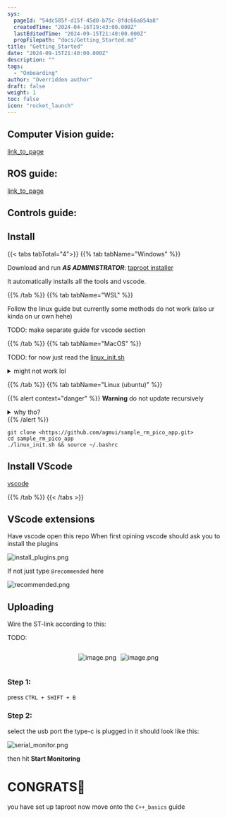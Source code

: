 ```yaml
---
sys:
  pageId: "54dc585f-d15f-45d0-b75c-8fdc66a854a8"
  createdTime: "2024-04-16T19:43:00.000Z"
  lastEditedTime: "2024-09-15T21:40:00.000Z"
  propFilepath: "docs/Getting_Started.md"
title: "Getting_Started"
date: "2024-09-15T21:40:00.000Z"
description: ""
tags:
  - "Onboarding"
author: "Overridden author"
draft: false
weight: 1
toc: false
icon: "rocket_launch"
---
```


## Computer Vision guide:

[link_to_page](86d45bc0-388b-4d26-8848-44f255f73d0e)

## ROS guide:

[link_to_page](3c76c1de-ec8f-46d6-8b0a-294005edc2d5)

## Controls guide:

## Install

{{< tabs tabTotal="4">}}
{{% tab tabName="Windows" %}}

Download and run _**AS ADMINISTRATOR**_: [taproot installer](https://github.com/Thornbots/TeachingFreshies/releases/tag/1.0)

It automatically installs all the tools and vscode.

{{% /tab %}}
{{% tab tabName="WSL" %}}

Follow the linux guide but currently some methods do not work (also ur kinda on ur own hehe)

TODO: make separate guide for vscode section

{{% /tab %}}
{{% tab tabName="MacOS" %}}

TODO: for now just read the [linux_init.sh](https://github.com/agmui/sample_rm_pico_app/blob/main/linux_init.sh)

<details>
<summary>might not work lol</summary>

`brew install libusb pkg-config`

Next install: [vscode](https://code.visualstudio.com/Download)

</details>

{{% /tab %}}
{{% tab tabName="Linux (ubuntu)" %}}

{{% alert context="danger" %}}
**Warning** do not update recursively
<details>
<summary>why tho?</summary>
There are some submodules that may go on for a while (like tinyusb) and I highly
recommend you don't need to get them.
If you want to see what submodules I update just look in `linux_init.sh`
</details>
{{% /alert %}}

```shell
git clone <https://github.com/agmui/sample_rm_pico_app.git>
cd sample_rm_pico_app
./linux_init.sh && source ~/.bashrc
```

## Install VScode

[vscode](https://code.visualstudio.com/Download)

{{% /tab %}}
{{< /tabs >}}

## VScode extensions

Have vscode open this repo
When first opining vscode should ask you to install the plugins

![install_plugins.png](https://prod-files-secure.s3.us-west-2.amazonaws.com/d518164a-d88e-44d1-a4ee-3adb3bd8bce0/89bd30f0-1825-4e77-867b-0a41ce370880/install_plugins.png?X-Amz-Algorithm=AWS4-HMAC-SHA256&X-Amz-Content-Sha256=UNSIGNED-PAYLOAD&X-Amz-Credential=ASIAZI2LB4666TLJJAXO%2F20250415%2Fus-west-2%2Fs3%2Faws4_request&X-Amz-Date=20250415T210739Z&X-Amz-Expires=3600&X-Amz-Security-Token=IQoJb3JpZ2luX2VjEKv%2F%2F%2F%2F%2F%2F%2F%2F%2F%2FwEaCXVzLXdlc3QtMiJIMEYCIQC18dFN%2BpPjkVf2%2Fxj1EXMGrcVgcOOC%2B776DOlYYfXzxgIhAMp4pIO3f7eQrWr9Sqfl56GWGa51S7aKqrXgrpM9nwHcKv8DCDQQABoMNjM3NDIzMTgzODA1Igycmb%2B9q%2B00T%2Bv541cq3APqHS0WstVowhqqy7Dk8JQDOqXijU0VC%2FbFcIOu%2ByehbSSy7wDJC4lNBlWBn4GOJRED0XoRSJ%2BkEWHy86Rfhqe%2Bj3yZswuOhW8pVLRpZtG2WCspsMykTHSzgp8AxihWC4w%2Bw5vhzmm8nUD%2BZ9gfckWVg7pP%2FZzQnoLDuzTnyPxXWEynEPs9HFQLQmkldk1dinbjD2PGGobvPkeTbYh%2BtMliDGzy6Z75oeQZA1BlKrdWJq2HhIwWChFbC5Pq0FS%2F0PEB1W%2BDhYeFJacyeGU1o7VNrTdxnKLoamZORl7H%2BvwI%2FM6TzJdrtSkriv8gwTdKGEKyitq5nKBR14DfGnImkReFxAffLdvPw7YgTi%2BRHDXrUFv%2BiPmxAu73WYrT788WKg4yZBzGCVF9zC55Jv3QkNIY637MQe%2BdJsQaStl3vlRPEExQ78PTRsdvMGQFUMLH1moT06YjXZBnpczpezJx%2BKn%2Fuk%2BTS97JvPwtt4vow%2FCgnN5xJkozZOCcrqL7Aovxu1pTH4QjWmfP9psUUGck1SDBiihgX7vNfUS2dT5nZJIcMqyxqhuCFrZEwZ%2FjzQLg0yHALfvkooJhtWgf%2FwCHJpUsBSxrCtoXJUXeJJ%2B%2Fbq13wwy7t0QT4XgsexNKATDz1fq%2FBjqkAR9XpQDoJKUi%2BsDeTxmRTXCkJO66xpPx0wwA8%2F%2For93JZ7e8pfbPgDvga4pTH5rJgmjRnnYZP%2FX5zP9rRmmEs3Hv3mHuuyMqz56n6e3j8z%2Bbx5zxs9tiFe3ZbICU7SzN7H7hVJihnJQZB8brepzgvsPQhSP3EOZlsQ9dqQumCtOE6xER9dpafFlLPR55O2%2Fq0yug7CwgTIT0i4NlCKUQEYF4diHB&X-Amz-Signature=07d968032470e9b8a22dce17665189e141af40dfb87152900012dd9324c92d8b&X-Amz-SignedHeaders=host&x-id=GetObject)

If not just type `@recommended` here  

![recommended.png](https://prod-files-secure.s3.us-west-2.amazonaws.com/d518164a-d88e-44d1-a4ee-3adb3bd8bce0/61e661e9-5d85-4dfc-be0d-8d2097a5e793/recommended.png?X-Amz-Algorithm=AWS4-HMAC-SHA256&X-Amz-Content-Sha256=UNSIGNED-PAYLOAD&X-Amz-Credential=ASIAZI2LB4666TLJJAXO%2F20250415%2Fus-west-2%2Fs3%2Faws4_request&X-Amz-Date=20250415T210739Z&X-Amz-Expires=3600&X-Amz-Security-Token=IQoJb3JpZ2luX2VjEKv%2F%2F%2F%2F%2F%2F%2F%2F%2F%2FwEaCXVzLXdlc3QtMiJIMEYCIQC18dFN%2BpPjkVf2%2Fxj1EXMGrcVgcOOC%2B776DOlYYfXzxgIhAMp4pIO3f7eQrWr9Sqfl56GWGa51S7aKqrXgrpM9nwHcKv8DCDQQABoMNjM3NDIzMTgzODA1Igycmb%2B9q%2B00T%2Bv541cq3APqHS0WstVowhqqy7Dk8JQDOqXijU0VC%2FbFcIOu%2ByehbSSy7wDJC4lNBlWBn4GOJRED0XoRSJ%2BkEWHy86Rfhqe%2Bj3yZswuOhW8pVLRpZtG2WCspsMykTHSzgp8AxihWC4w%2Bw5vhzmm8nUD%2BZ9gfckWVg7pP%2FZzQnoLDuzTnyPxXWEynEPs9HFQLQmkldk1dinbjD2PGGobvPkeTbYh%2BtMliDGzy6Z75oeQZA1BlKrdWJq2HhIwWChFbC5Pq0FS%2F0PEB1W%2BDhYeFJacyeGU1o7VNrTdxnKLoamZORl7H%2BvwI%2FM6TzJdrtSkriv8gwTdKGEKyitq5nKBR14DfGnImkReFxAffLdvPw7YgTi%2BRHDXrUFv%2BiPmxAu73WYrT788WKg4yZBzGCVF9zC55Jv3QkNIY637MQe%2BdJsQaStl3vlRPEExQ78PTRsdvMGQFUMLH1moT06YjXZBnpczpezJx%2BKn%2Fuk%2BTS97JvPwtt4vow%2FCgnN5xJkozZOCcrqL7Aovxu1pTH4QjWmfP9psUUGck1SDBiihgX7vNfUS2dT5nZJIcMqyxqhuCFrZEwZ%2FjzQLg0yHALfvkooJhtWgf%2FwCHJpUsBSxrCtoXJUXeJJ%2B%2Fbq13wwy7t0QT4XgsexNKATDz1fq%2FBjqkAR9XpQDoJKUi%2BsDeTxmRTXCkJO66xpPx0wwA8%2F%2For93JZ7e8pfbPgDvga4pTH5rJgmjRnnYZP%2FX5zP9rRmmEs3Hv3mHuuyMqz56n6e3j8z%2Bbx5zxs9tiFe3ZbICU7SzN7H7hVJihnJQZB8brepzgvsPQhSP3EOZlsQ9dqQumCtOE6xER9dpafFlLPR55O2%2Fq0yug7CwgTIT0i4NlCKUQEYF4diHB&X-Amz-Signature=3fbafa74a29f71d75b0418463ee014f49cbc1dceca20eb12286d0428c2d10cae&X-Amz-SignedHeaders=host&x-id=GetObject)

## Uploading

Wire the ST-link according to this:

TODO:

<div style="display: flex;flex-direction: row; column-gap:10px; max-width: 630px;justify-content: center;">
<div>

![image.png](https://prod-files-secure.s3.us-west-2.amazonaws.com/d518164a-d88e-44d1-a4ee-3adb3bd8bce0/210ecb78-1116-4d7b-b9b7-2292f66fa2c2/image.png?X-Amz-Algorithm=AWS4-HMAC-SHA256&X-Amz-Content-Sha256=UNSIGNED-PAYLOAD&X-Amz-Credential=ASIAZI2LB4663FYL7A4S%2F20250415%2Fus-west-2%2Fs3%2Faws4_request&X-Amz-Date=20250415T210741Z&X-Amz-Expires=3600&X-Amz-Security-Token=IQoJb3JpZ2luX2VjEKv%2F%2F%2F%2F%2F%2F%2F%2F%2F%2FwEaCXVzLXdlc3QtMiJIMEYCIQCm%2BZzneAAKGKQDZb5fRyaEZJLrmKjkMbiqBngk7xElowIhAJwo3en0cQf1Y0WGWK6UugwmllGf6WCBcwXs2bmtd2alKv8DCDQQABoMNjM3NDIzMTgzODA1IgxtMpQdGdpZZd9oIRcq3AOulR6qhE55RloN3q4ntyRS1pUZyyoZSIFWAZWu7NuH5B3kszbAKAHxeNhPHjwQCHnSskg1lCENHmLu6tXU0S4iaT2yXzbFy33UlS0fAKuvD1RvAfNIUAlBvLdvSzQpmBwVdG18hgqCJ5l5AXyeZVBIA0TH0TJAnyhID%2BGyE%2BVmER4L0LtklPHOCcYNxh%2BGRrQSl2%2BXldoIigNtxLah0z%2FY7iKJvoav1ROnyUlEO6ht0iu6A4xlYC1Hd0as9kLZjew6mUyvKW5%2FNaFvctqvqx%2BckMEJumyr6eQUCbe9Y7oB5CdDxfll0SbaGxOfpWUPSEXNr1SQ7kDiMCknKgbE0Lhhin%2B6seAd8XmaoT%2FOL8VRdsHWbf2PdTgYN%2FjfPZTS9mtjxCdSJwN7Wqk4Dn%2B3ykNXSvP0D8DEzlQoAMNycrUCrrfrQhNMeISIN2lwrUiFVpFAA1zCadiWOxPdZEl9xnu4HN5gJMHCQnFbLpMZCMYGd1sqYbMbuoyJh39jxTkh1WLRQFuwUfeiRQAB7%2BT4KdSDsEXB%2B9kpgxsDwQoVfdiYw6cVNmn%2FSDqIujM%2B6I0TIXU165LKrqhLn3UXnoM0bKat%2BwAIzydS8ra3o%2FVjOXz9ZKcANGS0qIQwkJm%2BcDCR1vq%2FBjqkAc8s%2B5p7VmX87zWZ956uLHu%2BlK3la3QWEVqdf%2BM7AdezipVtaCiRisKFIvssYkHX2yzRntk4VF%2BO%2BDO1Z0lODaOydfk7KOpTxtX3Xjt%2BodYbyGnmXYT7Du%2FMppmHbS72AVd9Poq%2FTC4nHl8IXKJSmmOYpEqQCTHMxpeJVmzQmb7QroL%2BDqhal45o9Ee1H9VUoXjRPd1L8b%2FnMAHqR%2F3sND7lRCpb&X-Amz-Signature=6b706238813a3e471cb53b712f4ee64e8ab87d7ea8bbe2711f2819f81a4f6431&X-Amz-SignedHeaders=host&x-id=GetObject)

</div>
<div>

![image.png](https://prod-files-secure.s3.us-west-2.amazonaws.com/d518164a-d88e-44d1-a4ee-3adb3bd8bce0/33a0fd0f-8ca6-4a86-8e09-26e95ded1fff/image.png?X-Amz-Algorithm=AWS4-HMAC-SHA256&X-Amz-Content-Sha256=UNSIGNED-PAYLOAD&X-Amz-Credential=ASIAZI2LB466YNSBW6FI%2F20250415%2Fus-west-2%2Fs3%2Faws4_request&X-Amz-Date=20250415T210741Z&X-Amz-Expires=3600&X-Amz-Security-Token=IQoJb3JpZ2luX2VjEKv%2F%2F%2F%2F%2F%2F%2F%2F%2F%2FwEaCXVzLXdlc3QtMiJIMEYCIQDvL%2FwQNT3xHAYno6NCuCZvXqYCHb8LUKR7YEi0tUym%2FQIhALJ1WIslK6pwBAYmvcxralxLtfnlGc5F93b02fd6Z2qsKv8DCDQQABoMNjM3NDIzMTgzODA1Igxiik0wvYGRuNms%2FpQq3ANnUgzZYZWMHHgxC6w%2BAcLnp1JEoZoFqoHDwDXOIoKUS8%2FiHsc46kUINy%2FejpJbCcC6bVtrhXl0qnhRiCGBp81Vi8xvWB3sEKFacFVrB5VCTSJbniIceQ095gywwP4y5V%2BPTRYiYOFSXPm%2BVxNmIW0yPzqHdzcjduOehuuq8R%2BhbgvGbufwuVRL8L%2F4vXbsGvERAeM0oplIVjR0gEqs72Y2iNoGsJJjGWjZlejbe25LPuUtBxkQfMOQ%2BeYZVnSVh5Gd1Pqm4Oeq3lKENiy%2Bv5LQwYBw9q08XDp4cfOvFp6f2wjUS93okxElPpdv18UsfxpTB1onlfMAXxRFK7wgFVlvqgFEufkgCpFU4dtkFLp9GKiqXK1hSwbIVskNob2bAaETna1zWeSFiehqV3%2BVK6h5kvl9VDNv1Ued7NL3fxBG4vzxWQGDujB0KVXsZlhmJhdEre6wHx1midYGzwzq%2BCay%2BeEQVoaNp%2FzBlCqlVtAjqh%2BRJQsXP7%2FvCDkPUJQ9HhcN56G77CfWnobD6p%2FjgcqLNZ9eDZH414JjU0ZOpjumGOn4dvKWwuXG0XW9%2BaCmqGI2Ycdgg2%2B63jHJJlLcPiGKl0sSqfYeIps5NKe4FJKlsSI946imwfEubBQX%2BTCv1vq%2FBjqkAR9k7CjqdMe2nuaYZy9Hx%2BOArv2VleeHTqsHJWwu7XxxV6XXyMkgYOCIbk0ZZpO3YSKAEBlkkI%2Bt8KkftV%2Fj8%2BE8vpHDtaHLtSL5Gp9MVmkXgiYESIJ1qAW%2FMZDGvt1ZOd7ZjVXjAE0S5Uyr7i79VadCE0ZwH9Fl4UoAXO5SgyFchqjgV6YYdnKj2Hlh%2FzxaOlzwtZzokvweA%2BITvfMw4HYqgrRr&X-Amz-Signature=9f0a68ff003ce8e792719dcd3bce1c9721875fcc78c77cdf30c40a1e7d3ff652&X-Amz-SignedHeaders=host&x-id=GetObject)

</div>
</div>

### Step 1:

press `CTRL + SHIFT + B`

### Step 2:

select the usb port the type-c is plugged in it should look like this:

![serial_monitor.png](https://prod-files-secure.s3.us-west-2.amazonaws.com/d518164a-d88e-44d1-a4ee-3adb3bd8bce0/f03f4774-05d4-4393-b6a0-d5efb6d315ab/serial_monitor.png?X-Amz-Algorithm=AWS4-HMAC-SHA256&X-Amz-Content-Sha256=UNSIGNED-PAYLOAD&X-Amz-Credential=ASIAZI2LB4666TLJJAXO%2F20250415%2Fus-west-2%2Fs3%2Faws4_request&X-Amz-Date=20250415T210739Z&X-Amz-Expires=3600&X-Amz-Security-Token=IQoJb3JpZ2luX2VjEKv%2F%2F%2F%2F%2F%2F%2F%2F%2F%2FwEaCXVzLXdlc3QtMiJIMEYCIQC18dFN%2BpPjkVf2%2Fxj1EXMGrcVgcOOC%2B776DOlYYfXzxgIhAMp4pIO3f7eQrWr9Sqfl56GWGa51S7aKqrXgrpM9nwHcKv8DCDQQABoMNjM3NDIzMTgzODA1Igycmb%2B9q%2B00T%2Bv541cq3APqHS0WstVowhqqy7Dk8JQDOqXijU0VC%2FbFcIOu%2ByehbSSy7wDJC4lNBlWBn4GOJRED0XoRSJ%2BkEWHy86Rfhqe%2Bj3yZswuOhW8pVLRpZtG2WCspsMykTHSzgp8AxihWC4w%2Bw5vhzmm8nUD%2BZ9gfckWVg7pP%2FZzQnoLDuzTnyPxXWEynEPs9HFQLQmkldk1dinbjD2PGGobvPkeTbYh%2BtMliDGzy6Z75oeQZA1BlKrdWJq2HhIwWChFbC5Pq0FS%2F0PEB1W%2BDhYeFJacyeGU1o7VNrTdxnKLoamZORl7H%2BvwI%2FM6TzJdrtSkriv8gwTdKGEKyitq5nKBR14DfGnImkReFxAffLdvPw7YgTi%2BRHDXrUFv%2BiPmxAu73WYrT788WKg4yZBzGCVF9zC55Jv3QkNIY637MQe%2BdJsQaStl3vlRPEExQ78PTRsdvMGQFUMLH1moT06YjXZBnpczpezJx%2BKn%2Fuk%2BTS97JvPwtt4vow%2FCgnN5xJkozZOCcrqL7Aovxu1pTH4QjWmfP9psUUGck1SDBiihgX7vNfUS2dT5nZJIcMqyxqhuCFrZEwZ%2FjzQLg0yHALfvkooJhtWgf%2FwCHJpUsBSxrCtoXJUXeJJ%2B%2Fbq13wwy7t0QT4XgsexNKATDz1fq%2FBjqkAR9XpQDoJKUi%2BsDeTxmRTXCkJO66xpPx0wwA8%2F%2For93JZ7e8pfbPgDvga4pTH5rJgmjRnnYZP%2FX5zP9rRmmEs3Hv3mHuuyMqz56n6e3j8z%2Bbx5zxs9tiFe3ZbICU7SzN7H7hVJihnJQZB8brepzgvsPQhSP3EOZlsQ9dqQumCtOE6xER9dpafFlLPR55O2%2Fq0yug7CwgTIT0i4NlCKUQEYF4diHB&X-Amz-Signature=590420b6ce80ddb02489a578bda3762919467846095b2fc1e709d6412f5e8a8a&X-Amz-SignedHeaders=host&x-id=GetObject)

then hit **Start Monitoring**

# CONGRATS🎉

you have set up taproot now move onto the `C++_basics` guide
